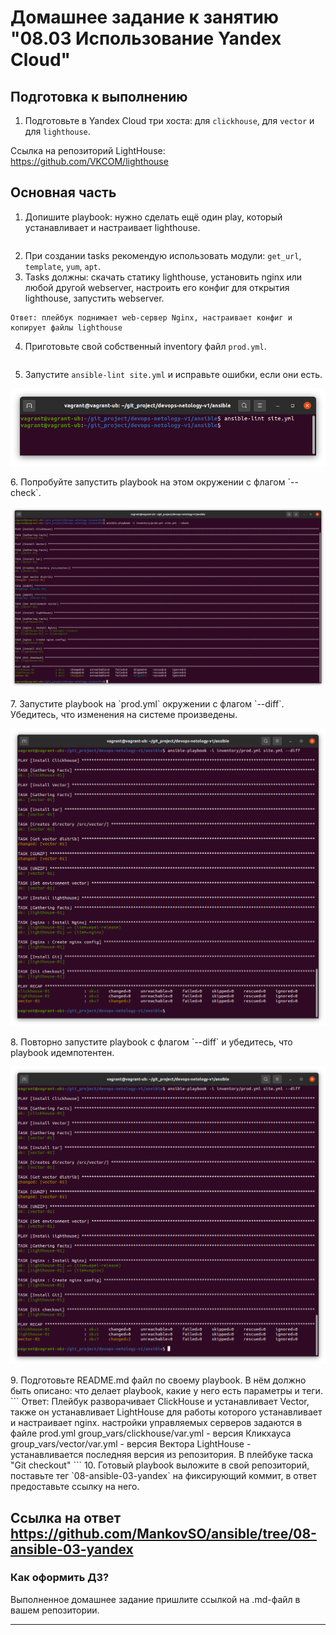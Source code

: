 # Домашнее задание к занятию "08.03 Использование Yandex Cloud"

## Подготовка к выполнению

1. Подготовьте в Yandex Cloud три хоста: для `clickhouse`, для `vector` и для `lighthouse`.

Ссылка на репозиторий LightHouse: https://github.com/VKCOM/lighthouse

## Основная часть

1. Допишите playbook: нужно сделать ещё один play, который устанавливает и настраивает lighthouse.
```Ответ: Дописал
```
2. При создании tasks рекомендую использовать модули: `get_url`, `template`, `yum`, `apt`.
3. Tasks должны: скачать статику lighthouse, установить nginx или любой другой webserver, настроить его конфиг для открытия lighthouse, запустить webserver.
```
Ответ: плейбук поднимает web-сервер Nginx, настраивает конфиг и копирует файлы lighthouse 
```
4. Приготовьте свой собственный inventory файл `prod.yml`.
```Ответ: Создал
```
5. Запустите `ansible-lint site.yml` и исправьте ошибки, если они есть.
<p align="center">
<img src="./img/8.3_5.png">
</p>
6. Попробуйте запустить playbook на этом окружении с флагом `--check`.
<p align="center">
<img src="./img/8.3_6.png">
</p>
7. Запустите playbook на `prod.yml` окружении с флагом `--diff`. Убедитесь, что изменения на системе произведены.
<p align="center">
<img src="./img/8.3_7.png">
</p>
8. Повторно запустите playbook с флагом `--diff` и убедитесь, что playbook идемпотентен.
<p align="center">
<img src="./img/8.3_8.png">
</p>
9. Подготовьте README.md файл по своему playbook. В нём должно быть описано: что делает playbook, какие у него есть параметры и теги.
```
Ответ:
    Плейбук разворачивает ClickHouse и устанавливает Vector, также он устанавливает LightHouse для работы которого устанавливает и настраивает nginx.
    настройки управляемых серверов задаются в файле prod.yml
    group_vars/clickhouse/var.yml - версия Кликхауса
    group_vars/vector/var.yml - версия Вектора
    LightHouse - устанавливается последняя версия из репозитория. В плейбуке таска "Git checkout"
```
10. Готовый playbook выложите в свой репозиторий, поставьте тег `08-ansible-03-yandex` на фиксирующий коммит, в ответ предоставьте ссылку на него.


Ссылка на ответ https://github.com/MankovSO/ansible/tree/08-ansible-03-yandex
---

### Как оформить ДЗ?

Выполненное домашнее задание пришлите ссылкой на .md-файл в вашем репозитории.

---